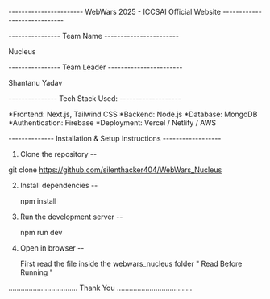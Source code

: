 ----------------------- WebWars 2025 - ICCSAI Official Website -----------------------------

---------------- Team Name -----------------------

Nucleus

---------------- Team Leader -----------------------

Shantanu Yadav

--------------- Tech Stack Used: -------------------

*Frontend: Next.js, Tailwind CSS
*Backend: Node.js 
*Database: MongoDB 
*Authentication: Firebase 
*Deployment: Vercel / Netlify / AWS

-------------- Installation & Setup Instructions ------------------

1.  Clone the repository --
   
git clone https://github.com/silenthacker404/WebWars_Nucleus

2. Install dependencies --

    npm install

3. Run the development server --

   npm run dev

4. Open in browser --

   First read the file inside the webwars_nucleus folder " Read Before Running "


.................................. Thank You .....................................
   


